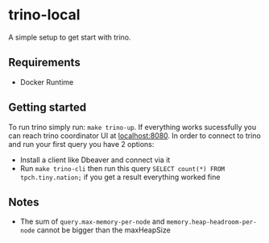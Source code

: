 # trino-local
A simple setup to get start with trino.

## Requirements
* Docker Runtime

## Getting started
To run trino simply run: `make trino-up`. If everything works sucessfully you can reach trino coordinator UI at [localhost:8080](http://localhost:8080).
In order to connect to trino and run your first query you have 2 options:
* Install a client like Dbeaver and connect via it
* Run `make trino-cli` then run this query `SELECT count(*) FROM tpch.tiny.nation;` if you get a result everything worked fine


## Notes
* The sum of `query.max-memory-per-node`  and `memory.heap-headroom-per-node` cannot be bigger than the maxHeapSize

